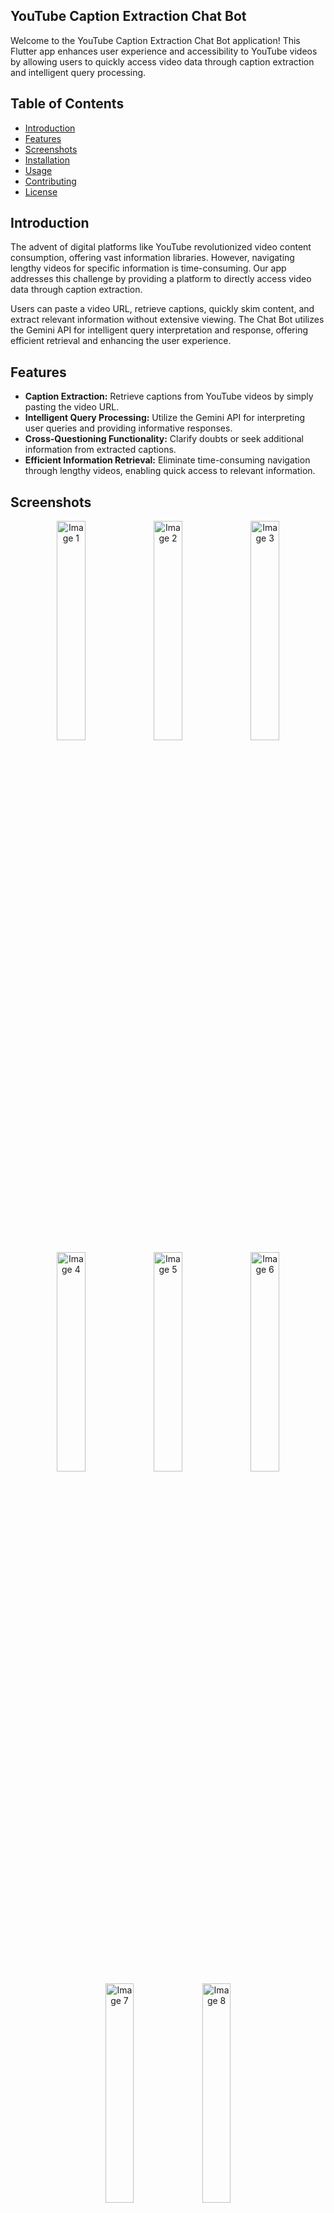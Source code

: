 ## YouTube Caption Extraction Chat Bot

Welcome to the YouTube Caption Extraction Chat Bot application! This Flutter app enhances user experience and accessibility to YouTube videos by allowing users to quickly access video data through caption extraction and intelligent query processing.

## Table of Contents

- [Introduction](#introduction)
- [Features](#features)
- [Screenshots](#screenshots)
- [Installation](#installation)
- [Usage](#usage)
- [Contributing](#contributing)
- [License](#license)

## Introduction

The advent of digital platforms like YouTube revolutionized video content consumption, offering vast information libraries. However, navigating lengthy videos for specific information is time-consuming. Our app addresses this challenge by providing a platform to directly access video data through caption extraction.

Users can paste a video URL, retrieve captions, quickly skim content, and extract relevant information without extensive viewing. The Chat Bot utilizes the Gemini API for intelligent query interpretation and response, offering efficient retrieval and enhancing the user experience.

## Features

- **Caption Extraction:** Retrieve captions from YouTube videos by simply pasting the video URL.
- **Intelligent Query Processing:** Utilize the Gemini API for interpreting user queries and providing informative responses.
- **Cross-Questioning Functionality:** Clarify doubts or seek additional information from extracted captions.
- **Efficient Information Retrieval:** Eliminate time-consuming navigation through lengthy videos, enabling quick access to relevant information.

## Screenshots

<div align="center">
  <img src="C:\Users\langa\Downloads\1.webp" alt="Image 1" width="30%">
  <img src="C:\Users\langa\Downloads\2.webp" alt="Image 2" width="30%">
  <img src="C:\Users\langa\Downloads\3.webp" alt="Image 3" width="30%">
</div>
<div align="center">
  <img src="C:\Users\langa\Downloads\4.webp" alt="Image 4" width="30%">
  <img src="C:\Users\langa\Downloads\5.webp" alt="Image 5" width="30%">
  <img src="C:\Users\langa\Downloads\6.webp" alt="Image 6" width="30%">
</div>
<div align="center">
  <img src="C:\Users\langa\Downloads\7.webp" alt="Image 7" width="30%">
  <img src="C:\Users\langa\Downloads\88.webp" alt="Image 8" width="30%">
</div>


## Installation

To get started with the YouTube Caption Extraction Chat Bot, follow these steps:

1. **Clone the repository:**

    ```bash
    git clone https://github.com/harsh6045/ytchat-bot.git
    cd ytchat-bot
    ```

2. **Install dependencies:**

    ```bash
    flutter pub get
    ```

3. **Run the app:**

    ```bash
    flutter run
    ```

## Usage

1. **Paste the YouTube Video URL:** Input the URL of the YouTube video you want to extract captions from.
2. **Retrieve Captions:** The app will extract and display the captions from the video.
3. **Query the Captions:** Ask questions or seek clarification about the video content using the chat interface.
4. **Cross-Question:** Utilize cross-questioning to further clarify doubts or gather additional information from the captions.

## Contributing

We welcome contributions to enhance the functionality and features of this app. To contribute, follow these steps:

1. **Fork the repository.**
2. **Create a new branch:** 

    ```bash
    git checkout -b feature-branch
    ```

3. **Make your changes.**
4. **Commit your changes:** 

    ```bash
    git commit -m 'Add new feature'
    ```

5. **Push to the branch:** 

    ```bash
    git push origin feature-branch
    ```

6. **Open a pull request.**

## License

This project is licensed under the MIT License - see the [LICENSE](LICENSE) file for details.
